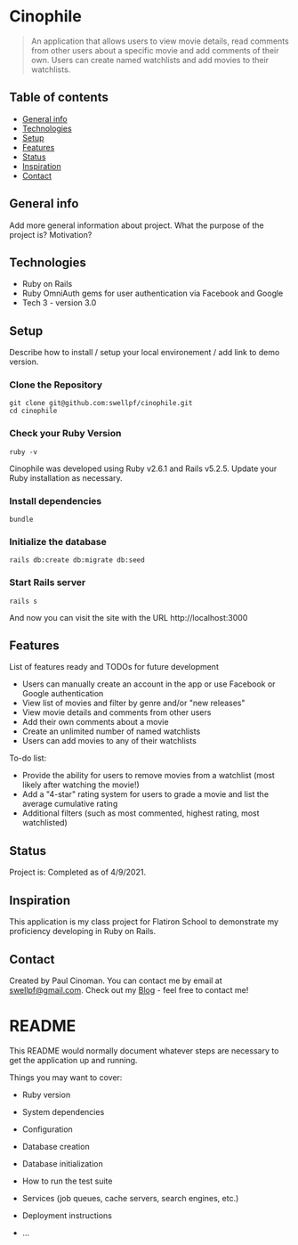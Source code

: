 # Cinophile
> An application that allows users to view movie details, read comments from other users about a specific movie and add comments of their own.  Users can create named watchlists and add movies to their watchlists.

## Table of contents
* [General info](#general-info)
* [Technologies](#technologies)
* [Setup](#setup)
* [Features](#features)
* [Status](#status)
* [Inspiration](#inspiration)
* [Contact](#contact)

## General info
Add more general information about project. What the purpose of the project is? Motivation?

## Technologies
* Ruby on Rails
* Ruby OmniAuth gems for user authentication via Facebook and Google
* Tech 3 - version 3.0

## Setup
Describe how to install / setup your local environement / add link to demo version.

### Clone the Repository
```
git clone git@github.com:swellpf/cinophile.git
cd cinophile
```
### Check your Ruby Version
```
ruby -v
```
Cinophile was developed using Ruby v2.6.1 and Rails v5.2.5.  Update your Ruby installation as necessary.

### Install dependencies
```
bundle
```

### Initialize the database
```
rails db:create db:migrate db:seed
```
### Start Rails server
```
rails s
```
And now you can visit the site with the URL http://localhost:3000

## Features
List of features ready and TODOs for future development
* Users can manually create an account in the app or use Facebook or Google authentication
* View list of movies and filter by genre and/or "new releases"
* View movie details and comments from other users
* Add their own comments about a movie
* Create an unlimited number of named watchlists
* Users can add movies to any of their watchlists

To-do list:
* Provide the ability for users to remove movies from a watchlist (most likely after watching the movie!)
* Add a "4-star" rating system for users to grade a movie and list the average cumulative rating
* Additional filters (such as most commented, highest rating, most watchlisted)

## Status
Project is: Completed as of 4/9/2021.

## Inspiration
This application is my class project for Flatiron School to demonstrate my proficiency developing in Ruby on Rails.

## Contact
Created by Paul Cinoman. You can contact me by email at [swellpf@gmail.com](mailto:swellpf@gmail.com). Check out my [Blog](http://www.pconthepc.com) - feel free to contact me!








# README

This README would normally document whatever steps are necessary to get the
application up and running.

Things you may want to cover:

* Ruby version

* System dependencies

* Configuration

* Database creation

* Database initialization

* How to run the test suite

* Services (job queues, cache servers, search engines, etc.)

* Deployment instructions

* ...
